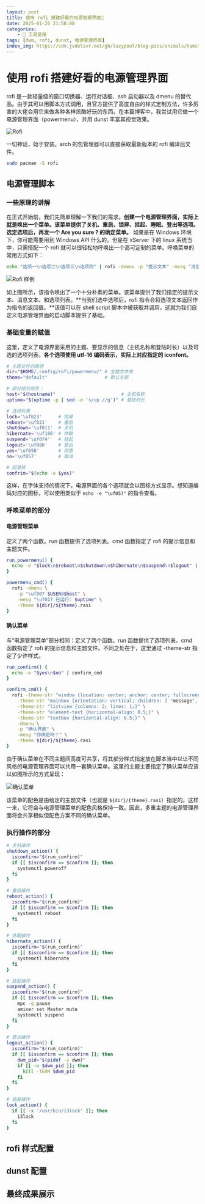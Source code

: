 ```yaml
---
layout: post
title: 使用 rofi 搭建好看的电源管理界面🐘
date: 2025-01-25 21:58:08
categories:
    - 🔧 工具使用
tags: [dwm, rofi, dunst, 电源管理界面]
index_img: https://cdn.jsdelivr.net/gh/lazypool/blog-pics/animals/hamster.png
---
```


# 使用 rofi 搭建好看的电源管理界面

rofi 是一款轻量级的窗口切换器、运行对话框、ssh 启动器以及 dmenu 的替代品。由于其可以用脚本方式调用，且官方提供了高度自由的样式定制方法，许多厉害的大佬会用它来做各种各样炫酷好玩的东西。在本篇博客中，我尝试用它做一个电源管理界面（powermenu），并用 dunst 丰富其视觉效果。

![Rofi](rofi_artfont.png)

一切神话，始于安装。arch 的包管理器可以直接获取最新版本的 rofi 编译后文件。

```bash
sudo pacman -S rofi
```

## 电源管理脚本

### 一些原理的讲解

在正式开始前，我们先简单理解一下我们的需求。**创建一个电源管理界面，实际上就是唤出一个菜单。该菜单提供了关机、重启、锁屏、挂起、睡眠、登出等选项。选定选项后，再发一个 Are you sure ? 的确定菜单。** 如果是在 Windows 环境下，你可能需要用到 Windows API 什么的。但是在 xServer 下的 linux 系统当中，只需搭配一个 rofi 就可以很轻松地呼唤出一个高可定制的菜单。呼唤菜单的常用方式如下：

```bash
echo "选项一\n选项二\n选项三\n选项四" | rofi -dmenu -p "提示文本" -mesg "消息文本"
```

![Rofi 样例](rofi_menu.png)

如上图所示，该指令唤出了一个十分朴素的菜单。该菜单提供了我们指定的提示文本、消息文本、和选项列表。**当我们选中选项后，rofi 指令会将选项文本返回作为指令的返回值。**该值可以在 shell script 脚本中被获取并调用，这就为我们自定义电源管理界面的启动脚本提供了基础。

### 基础变量的赋值

这里，定义了电源界面采用的主题、要显示的信息（主机名称和登陆时长）以及可选的选项列表。**各个选项使用 utf-16 编码表示，实际上对应指定的 iconfont。**

```bash
# 主题文件的路径
dir="$HOME/.config/rofi/powermenu/" # 主题文件夹
theme="default"                     # 默认主题

# 部分提示信息：
host="$(hostname)"                        # 主机名称
uptime="$(uptime -p | sed -e 's/up //g')" # 登陆时长

# 选项列表
lock='\uf023'      # 锁屏
reboot='\uf021'    # 重启
shutdown='\uf011'  # 关机
hibernate='\uf186' # 休眠
suspend='\uf0f4'   # 挂起
logout='\uf08b'    # 登出
yes='\uf058'       # 同意
no='\uf057'        # 取消

# 同意符
confrim="$(echo -e $yes)"
```

这样，在字体支持的情况下，电源界面的各个选项就会以图标方式显示。想知道编码对应的图标，可以使用类似于 `echo -e "\uf057"` 的指令查看。

### 呼唤菜单的部分

#### 电源管理菜单

定义了两个函数。run 函数提供了选项列表。cmd 函数指定了 rofi 的提示信息和主题文件。

```bash
run_powermenu() {
  echo -e "$lock\n$reboot\n$shutdown\n$hibernate\n$suspend\n$logout" | powermenu_cmd
}

powermenu_cmd() {
  rofi -dmenu \
    -p "\uf007 $USER@$host" \
    -mesg "\uf017 已运行: $uptime" \
    -theme ${dir}/${theme}.rasi
}
```

#### 确认菜单

与“电源管理菜单”部分相同：定义了两个函数。run 函数提供了选项列表。cmd 函数指定了 rofi 的提示信息和主题文件。不同之处在于，这里通过 -theme-str 指定了少许样式。

```bash
run_confirm() {
  echo -e "$yes\n$no" | confirm_cmd
}

confirm_cmd() {
  rofi -theme-str "window {location: center; anchor: center; fullscreen: false; width: 350px;}" \
    -theme-str "mainbox {orientation: vertical; children: [ "message", "listview" ];}" \
    -theme-str "listview {columns: 2; lines: 1;}" \
    -theme-str "element-text {horizontal-align: 0.5;}" \
    -theme-str "textbox {horizontal-align: 0.5;}" \
    -dmenu \
    -p "确认界面" \
    -mesg "你确定吗？" \
    -theme ${dir}/${theme}.rasi
}
```

由于确认菜单在不同主题间高度可共享，将其部分样式指定放在脚本当中以让不同风格的电源管理界面可以共用一套确认菜单。这里的主题主要指定了确认菜单应该以如图所示的方式呈现：

![确认菜单](confirm_menu.png)

该菜单的配色是由给定的主题文件（也就是 `${dir}/{theme}.rasi`）指定的。这样一来，它将会与电源管理菜单的配色风格保持一致。因此，多重主题的电源管理界面将会共享相似但配色方案不同的确认菜单。

### 执行操作的部分

```bash
# 关机操作
shutdown_action() {
  isconfirm="$(run_confirm)"
  if [[ $isconfirm == $confirm ]]; then
    systemctl poweroff
  fi
}

# 重启操作
reboot_action() {
  isconfirm="$(run_confirm)"
  if [[ $isconfirm == $confirm ]]; then
    systemctl reboot
  fi
}

# 休眠操作
hibernate_action() {
  isconfirm="$(run_confirm)"
  if [[ $isconfirm == $confirm ]]; then
    systemctl hibernate
  fi
}

# 挂起操作
suspend_action() {
  isconfirm="$(run_confirm)"
  if [[ $isconfirm == $confirm ]]; then
    mpc -q pause
    amixer set Master mute
    systemctl suspend
  fi
}

# 登出操作
logout_action() {
  isconfirm="$(run_confirm)"
  if [[ $isconfirm == $confirm ]]; then
    dwm_pid="$(pidof -s dwm)"
    if [[ -n $dwm_pid ]]; then
      kill -TERM $dwm_pid
    fi
  fi
}

# 锁屏操作
lock_action() {
  if [[ -x '/usr/bin/i3lock' ]]; then
    i3lock
  fi
}
```

## rofi 样式配置

## dunst 配置

## 最终成果展示
